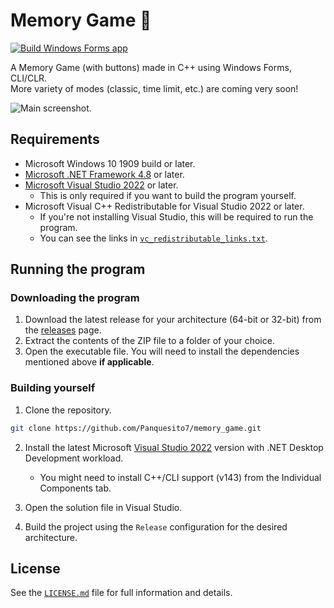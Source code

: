 # Memory Game 🎴

[![Build Windows Forms app](https://github.com/Panquesito7/memory_game/actions/workflows/build.yml/badge.svg)](https://github.com/Panquesito7/memory_game/actions/workflows/build.yml)

A Memory Game (with buttons) made in C++ using Windows Forms, CLI/CLR.\
More variety of modes (classic, time limit, etc.) are coming very soon!

![Main screenshot.](https://github.com/Panquesito7/memory-game/assets/51391473/881ef6ca-4c4c-4187-ad5a-cc1b6946e73e)

<!-- Add a new video in 1080p60 from YouTube -->

## Requirements

- Microsoft Windows 10 1909 build or later.
- [Microsoft .NET Framework 4.8](https://dotnet.microsoft.com/en-us/download/dotnet-framework/net48) or later.
- [Microsoft Visual Studio 2022](https://visualstudio.microsoft.com/) or later.
  - This is only required if you want to build the program yourself.
- Microsoft Visual C++ Redistributable for Visual Studio 2022 or later.
  - If you're not installing Visual Studio, this will be required to run the program.
  - You can see the links in [`vc_redistributable_links.txt`](vc_redistributable_links.txt).

## Running the program

### Downloading the program

1. Download the latest release for your architecture (64-bit or 32-bit) from the [releases](https://github.com/Panquesito7/memory_game/releases) page.
2. Extract the contents of the ZIP file to a folder of your choice.
3. Open the executable file. You will need to install the dependencies mentioned above **if applicable**.

### Building yourself

1. Clone the repository.

```bash
git clone https://github.com/Panquesito7/memory_game.git
```

2. Install the latest Microsoft [Visual Studio 2022](https://visualstudio.microsoft.com/) version with .NET Desktop Development workload.
   - You might need to install C++/CLI support (v143) from the Individual Components tab.

3. Open the solution file in Visual Studio.
4. Build the project using the `Release` configuration for the desired architecture.

## License

See the [`LICENSE.md`](LICENSE.md) file for full information and details.
